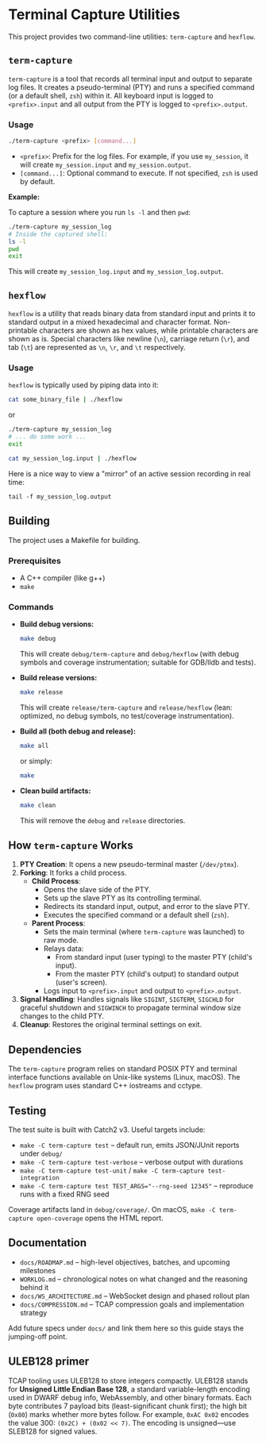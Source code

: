 # Terminal Capture Utilities

This project provides two command-line utilities: `term-capture` and `hexflow`.

## `term-capture`

`term-capture` is a tool that records all terminal input and output to separate log files. It creates a pseudo-terminal (PTY) and runs a specified command (or a default shell, `zsh`) within it. All keyboard input is logged to `<prefix>.input` and all output from the PTY is logged to `<prefix>.output`.

### Usage

```sh
./term-capture <prefix> [command...]
```

- `<prefix>`: Prefix for the log files. For example, if you use `my_session`, it will create `my_session.input` and `my_session.output`.
- `[command...]`: Optional command to execute. If not specified, `zsh` is used by default.

**Example:**

To capture a session where you run `ls -l` and then `pwd`:
```sh
./term-capture my_session_log
# Inside the captured shell:
ls -l
pwd
exit
```
This will create `my_session_log.input` and `my_session_log.output`.

## `hexflow`

`hexflow` is a utility that reads binary data from standard input and prints it to standard output in a mixed hexadecimal and character format. Non-printable characters are shown as hex values, while printable characters are shown as is. Special characters like newline (`\n`), carriage return (`\r`), and tab (`\t`) are represented as `\n`, `\r`, and `\t` respectively.

### Usage

`hexflow` is typically used by piping data into it:

```sh
cat some_binary_file | ./hexflow
```
or
```sh
./term-capture my_session_log
# ... do some work ...
exit

cat my_session_log.input | ./hexflow
```

Here is a nice way to view a "mirror" of an active session recording in real time:
```
tail -f my_session_log.output
```

## Building

The project uses a Makefile for building.

### Prerequisites
- A C++ compiler (like g++)
- `make`

### Commands

- **Build debug versions:**
  ```sh
  make debug
  ```
  This will create `debug/term-capture` and `debug/hexflow` (with debug symbols and coverage instrumentation; suitable for GDB/lldb and tests).

- **Build release versions:**
  ```sh
  make release
  ```
  This will create `release/term-capture` and `release/hexflow` (lean: optimized, no debug symbols, no test/coverage instrumentation).

- **Build all (both debug and release):**
  ```sh
  make all
  ```
  or simply:
  ```sh
  make
  ```

- **Clean build artifacts:**
  ```sh
  make clean
  ```
  This will remove the `debug` and `release` directories.

## How `term-capture` Works

1.  **PTY Creation**: It opens a new pseudo-terminal master (`/dev/ptmx`).
2.  **Forking**: It forks a child process.
    *   **Child Process**:
        *   Opens the slave side of the PTY.
        *   Sets up the slave PTY as its controlling terminal.
        *   Redirects its standard input, output, and error to the slave PTY.
        *   Executes the specified command or a default shell (`zsh`).
    *   **Parent Process**:
        *   Sets the main terminal (where `term-capture` was launched) to raw mode.
        *   Relays data:
            *   From standard input (user typing) to the master PTY (child's input).
            *   From the master PTY (child's output) to standard output (user's screen).
        *   Logs input to `<prefix>.input` and output to `<prefix>.output`.
3.  **Signal Handling**: Handles signals like `SIGINT`, `SIGTERM`, `SIGCHLD` for graceful shutdown and `SIGWINCH` to propagate terminal window size changes to the child PTY.
4.  **Cleanup**: Restores the original terminal settings on exit.

## Dependencies

The `term-capture` program relies on standard POSIX PTY and terminal interface functions available on Unix-like systems (Linux, macOS).
The `hexflow` program uses standard C++ iostreams and cctype.

## Testing

The test suite is built with Catch2 v3. Useful targets include:

- `make -C term-capture test` – default run, emits JSON/JUnit reports under `debug/`
- `make -C term-capture test-verbose` – verbose output with durations
- `make -C term-capture test-unit` / `make -C term-capture test-integration`
- `make -C term-capture test TEST_ARGS="--rng-seed 12345"` – reproduce runs with a fixed RNG seed

Coverage artifacts land in `debug/coverage/`. On macOS, `make -C term-capture open-coverage` opens the HTML report.

## Documentation

- `docs/ROADMAP.md` – high-level objectives, batches, and upcoming milestones
- `WORKLOG.md` – chronological notes on what changed and the reasoning behind it
- `docs/WS_ARCHITECTURE.md` – WebSocket design and phased rollout plan
- `docs/COMPRESSION.md` – TCAP compression goals and implementation strategy

Add future specs under `docs/` and link them here so this guide stays the jumping-off point.

## ULEB128 primer

TCAP tooling uses ULEB128 to store integers compactly. ULEB128 stands for **Unsigned Little Endian Base 128**, a standard variable-length encoding used in DWARF debug info, WebAssembly, and other binary formats. Each byte contributes 7 payload bits (least-significant chunk first); the high bit (`0x80`) marks whether more bytes follow. For example, `0xAC 0x02` encodes the value 300: `(0x2C) + (0x02 << 7)`. The encoding is unsigned—use SLEB128 for signed values.
